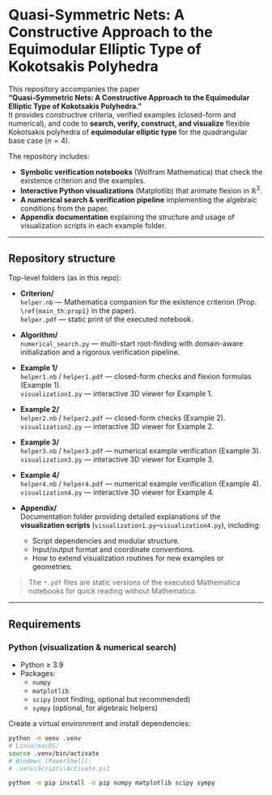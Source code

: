 # Quasi-Symmetric Nets: A Constructive Approach to the Equimodular Elliptic Type of Kokotsakis Polyhedra

This repository accompanies the paper  
**“Quasi-Symmetric Nets: A Constructive Approach to the Equimodular Elliptic Type of Kokotsakis Polyhedra.”**  
It provides constructive criteria, verified examples (closed-form and numerical), and code to **search, verify, construct, and visualize** flexible Kokotsakis polyhedra of **equimodular elliptic type** for the quadrangular base case ($n=4$).

The repository includes:
- **Symbolic verification notebooks** (Wolfram Mathematica) that check the existence criterion and the examples.
- **Interactive Python visualizations** (Matplotlib) that animate flexion in $\mathbb{R}^3$.
- **A numerical search & verification pipeline** implementing the algebraic conditions from the paper.
- **Appendix documentation** explaining the structure and usage of visualization scripts in each example folder.

---

## Repository structure

Top-level folders (as in this repo):

- **Criterion/**  
  `helper.nb` — Mathematica companion for the existence criterion (Prop. `\ref{main_th:prop1}` in the paper).  
  `helper.pdf` — static print of the executed notebook.

- **Algorithm/**  
  `numerical_search.py` — multi-start root-finding with domain-aware initialization and a rigorous verification pipeline.

- **Example 1/**  
  `helper1.nb` / `helper1.pdf` — closed-form checks and flexion formulas (Example 1).  
  `visualization1.py` — interactive 3D viewer for Example 1.

- **Example 2/**  
  `helper2.nb` / `helper2.pdf` — closed-form checks (Example 2).  
  `visualization2.py` — interactive 3D viewer for Example 2.

- **Example 3/**  
  `helper3.nb` / `helper3.pdf` — numerical example verification (Example 3).  
  `visualization3.py` — interactive 3D viewer for Example 3.

- **Example 4/**  
  `helper4.nb` / `helper4.pdf` — numerical example verification (Example 4).  
  `visualization4.py` — interactive 3D viewer for Example 4.

- **Appendix/**  
  Documentation folder providing detailed explanations of the **visualization scripts** (`visualization1.py`–`visualization4.py`), including:
  - Script dependencies and modular structure.
  - Input/output format and coordinate conventions.
  - How to extend visualization routines for new examples or geometries.

> The `*.pdf` files are static versions of the executed Mathematica notebooks for quick reading without Mathematica.

---

## Requirements

### Python (visualization & numerical search)
- Python ≥ 3.9  
- Packages:
  - `numpy`
  - `matplotlib`
  - `scipy` (root finding, optional but recommended)
  - `sympy` (optional, for algebraic helpers)

Create a virtual environment and install dependencies:
```bash
python -m venv .venv
# Linux/macOS:
source .venv/bin/activate
# Windows (PowerShell):
# .venv\Scripts\Activate.ps1

python -m pip install -U pip numpy matplotlib scipy sympy
